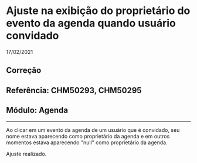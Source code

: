 # Ajuste na exibição do proprietário do evento da agenda quando usuário convidado
17/02/2021
## Correção
## Referência: CHM50293, CHM50295
## Módulo: Agenda
***

Ao clicar em um evento da agenda de um usuário que é convidado, seu nome estava aparecendo como proprietário da agenda e em outros momentos estava aparecendo "null" como proprietário da agenda.

Ajuste realizado.